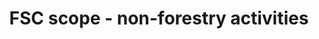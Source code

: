 ---
title: 'FSC scope - non-forestry activities'
slug: 'fsc-resource-scope-non-forestry-activities'
description: 'select from control list'
required: False
vocabulary: 'fsc-resource-scope-non-forestry-activities.txt'
policy: 'Controlled value. Multi select from control list.'
---